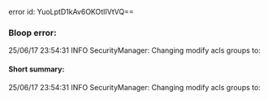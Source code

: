 error id: YuoLptD1kAv6OKOtIIVtVQ==
### Bloop error:

25/06/17 23:54:31 INFO SecurityManager: Changing modify acls groups to:
#### Short summary: 

25/06/17 23:54:31 INFO SecurityManager: Changing modify acls groups to: